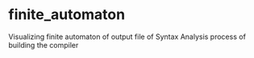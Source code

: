 # finite_automaton
Visualizing finite automaton of output file of Syntax Analysis process of building the compiler
